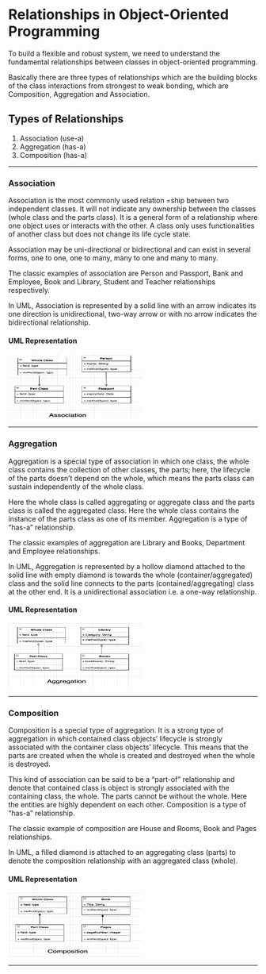 # Relationships in Object-Oriented Programming
To build a flexible and robust system, we need to understand the fundamental relationships between classes in object-oriented programming. 

Basically there are three types of relationships which are the building blocks of the class interactions from strongest to weak bonding, which are Composition, Aggregation and Association.

## Types of Relationships

1) Association (use-a)
2) Aggregation (has-a)
3) Composition (has-a)

-----

### Association

Association is the most commonly used relation =ship between two independent classes. It will not indicate any ownership between the classes (whole class and the parts class). It is a general form of a relationship where one object uses or interacts with the other. A class only uses functionalities of another class but does not change its life cycle state.

Association may be uni-directional or bidirectional and can exist in several forms, one to one, one to many, many to one and many to many.

The classic examples of association are Person and Passport, Bank and Employee, Book and Library, Student and Teacher relationships respectively.

In UML, Association is represented by a solid line with an arrow indicates its one direction is unidirectional, two-way arrow or with no arrow indicates the bidirectional relationship.

#### UML Representation

<img src="../../../images/Association.png" width="270" height="130">

----

### Aggregation

Aggregation is a special type of association in which one class, the whole class contains the collection of other classes, the parts; here, the lifecycle of the parts doesn’t depend on the whole, which means the parts class can sustain independently of the whole class.

Here the whole class is called aggregating or aggregate class and the parts class is called the aggregated class. Here the whole class contains the instance of the parts class as one of its member. Aggregation is a type of “has-a” relationship.

The classic examples of aggregation are Library and Books, Department and Employee relationships.

In UML, Aggregation is represented by a hollow diamond attached to the solid line with empty diamond is towards the whole (container/aggregated) class and the solid line connects to the parts (contained/aggregating) class at the other end.  It is a unidirectional association i.e. a one-way relationship.

#### UML Representation

<img src="../../../images/Aggregation.png" width="270" height="130">

----

### Composition

Composition is a special type of aggregation. It is a strong type of aggregation in which contained class objects’ lifecycle is strongly associated with the container class objects’  lifecycle. This means that the parts are created when the whole is created and destroyed when the whole is destroyed.

This kind of association can be said to be a “part-of” relationship and denote that contained class is object is strongly associated with the containing class, the whole. The parts cannot be without the whole. Here the entities are highly dependent on each other.  Composition is a type of “has-a” relationship.

The classic example of composition are House and Rooms, Book and Pages relationships.

In UML, a filled diamond is attached to an aggregating class (parts) to denote the composition relationship with an aggregated class (whole).

#### UML Representation

<img src="../../../images/Composition.png" width="270" height="130">

----